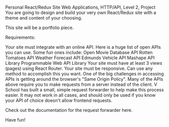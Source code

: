 Personal React/Redux Site
Web Applications, HTTP/API, Level 2, Project
You are going to design and build your very own React/Redux site with a theme and content of your choosing.

This site will be a portfolio piece.

Requirements:

Your site must integrate with an online API. Here is a huge list of open APIs you can use. Some fun ones include: 
Open Movie Database API
Rotten Tomatoes API
Weather Forecast API
Edmunds Vehicle API
Mashape API Library
Programmable Web API Library
Your site must have at least 3 views (pages) using React Router.
Your site must be responsive. Can use any method to accomplish this you want.
One of the big challenges in accessing APIs is getting around the browser's "Same Origin Policy". Many of the APIs above require you to make requests from a server instead of the client. V School has built a small, simple request forwarder to help make this process easier. It may not work in all cases, and should only be used if you know your API of choice doesn't allow frontend requests.

Check out the documentation for the request forwarder here.

Have fun!